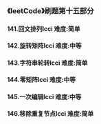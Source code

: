 ### 《leetCode》刷题第十五部分
#### 141.回文排列lcci		难度:简单
#### 142.旋转矩阵lcci		难度:中等
#### 143.字符串轮转lcci		难度:简单
#### 144.零矩阵lcci		难度:中等
#### 145.一次编辑lcci		难度:中等
#### 146.移除重复节点lcci		难度:简单